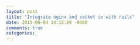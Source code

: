 ```yaml
---
layout: post
title: "Integrate nginx and socket io with rails"
date: 2015-06-04 14:12:29 -0400
comments: true
categories:
---
```


<!--more-->
